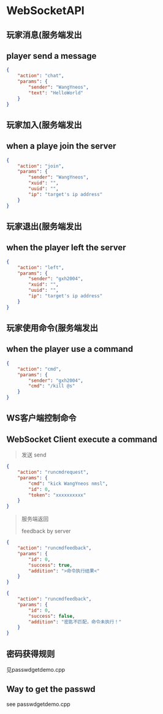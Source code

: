 # WebSocketAPI

## 玩家消息(服务端发出
## player send a message
```json
{
    "action": "chat",
    "params": {
        "sender": "WangYneos",
        "text": "HelloWorld"
    }
}
```

## 玩家加入(服务端发出
## when a playe join the server
```json
{
    "action": "join",
    "params": {
        "sender": "WangYneos",
        "xuid": "",
        "uuid": "",
        "ip": "target's ip address"
    }
}
```

## 玩家退出(服务端发出
## when the player left the server
```json
{
    "action": "left",
    "params": {
        "sender": "gxh2004",
        "xuid": "",
        "uuid": "",
        "ip": "target's ip address"
    }
}
```

## 玩家使用命令(服务端发出
## when the player use a command
```json
{
    "action": "cmd",
    "params": {
        "sender": "gxh2004",
        "cmd": "/kill @s"
    }
}
```

## WS客户端控制命令
## WebSocket Client execute a command
>发送
>send
```json
{
    "action": "runcmdrequest",
    "params": {
        "cmd": "kick WangYneos nmsl",
        "id": 0,
        "token": "xxxxxxxxxx"
    }
}
```
>服务端返回
>
>feedback by server
```json 
{
    "action": "runcmdfeedback",
    "params": {
        "id": 0,
        "success": true,
        "addition": ">命令执行结果<"
    }
}
```
```json
{
    "action": "runcmdfeedback",
    "params": {
        "id": 0,
        "success": false,
        "addition": "密匙不匹配，命令未执行！"
    }
}
```

## 密码获得规则
见passwdgetdemo.cpp

## Way to get the passwd
see passwdgetdemo.cpp